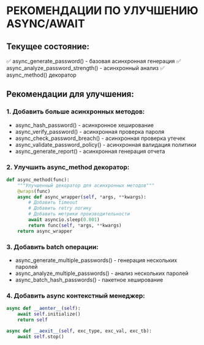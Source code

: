 # РЕКОМЕНДАЦИИ ПО УЛУЧШЕНИЮ ASYNC/AWAIT

## Текущее состояние:
✅ async_generate_password() - базовая асинхронная генерация
✅ async_analyze_password_strength() - асинхронный анализ
✅ async_method() декоратор

## Рекомендации для улучшения:

### 1. Добавить больше асинхронных методов:
- async_hash_password() - асинхронное хеширование
- async_verify_password() - асинхронная проверка пароля
- async_check_password_breach() - асинхронная проверка утечек
- async_validate_password_policy() - асинхронная валидация политики
- async_generate_report() - асинхронная генерация отчета

### 2. Улучшить async_method декоратор:
```python
def async_method(func):
    """Улучшенный декоратор для асинхронных методов"""
    @wraps(func)
    async def async_wrapper(self, *args, **kwargs):
        # Добавить timeout
        # Добавить retry логику
        # Добавить метрики производительности
        await asyncio.sleep(0.001)
        return func(self, *args, **kwargs)
    return async_wrapper
```

### 3. Добавить batch операции:
- async_generate_multiple_passwords() - генерация нескольких паролей
- async_analyze_multiple_passwords() - анализ нескольких паролей
- async_batch_hash_passwords() - пакетное хеширование

### 4. Добавить async контекстный менеджер:
```python
async def __aenter__(self):
    await self.initialize()
    return self

async def __aexit__(self, exc_type, exc_val, exc_tb):
    await self.stop()
```